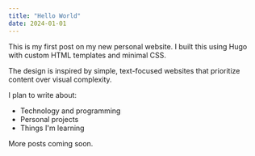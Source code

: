 ```yaml
---
title: "Hello World"
date: 2024-01-01
---
```


This is my first post on my new personal website. I built this using Hugo with custom HTML templates and minimal CSS.

The design is inspired by simple, text-focused websites that prioritize content over visual complexity.

I plan to write about:
- Technology and programming
- Personal projects
- Things I'm learning

More posts coming soon.